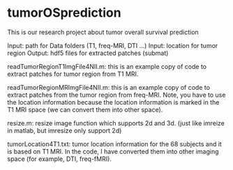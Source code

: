 # tumorOSprediction
This is our research project about tumor overall survival prediction

Input: path for Data folders (T1, freq-MRI, DTI ...)
Input: location for tumor region
Output: hdf5 files for extracted patches (submat)

readTumorRegionT1ImgFile4NII.m: this is an example copy of code to extract patches for tumor region from T1 MRI.

readTumorRegionMRImgFile4NII.m: this is an example copy of code to extract patches from the tumor region from freq-MRI. Note, you have to use the location information because the location information is marked in the T1 MRI space (we can convert them into other space).

resize.m: resize image function which supports 2d and 3d. (just like imreize in matlab, but imresize only support 2d)


tumorLocation4T1.txt: tumor location information for the 68 subjects and it is based on T1 MRI. In the code, I have converted them into other imaging space (for example, DTI, freq-fMRI).
